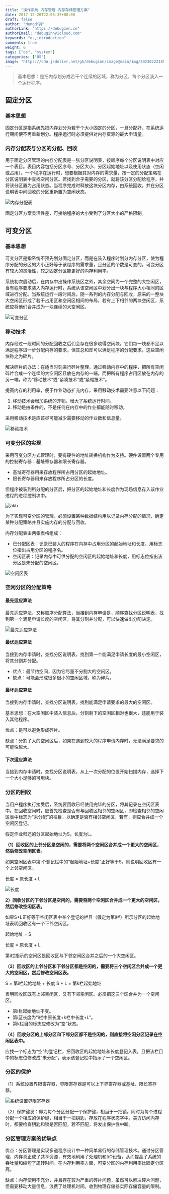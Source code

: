 ```yaml
---
title: "操作系统 内存管理 内存存储管理方案"
date: 2017-12-26T22:03:37+08:00
draft: false
author: "Meng小羽"
authorLink: "https://debuginn.cn"
authorEmail: "debuginn@icloud.com"
keywords: "os,introduction"
comments: true
weight: 0
tags: ["os", "system"]
categories: ["OS"]
image: "https://cdn.jsdelivr.net/gh/debuginn/image@main/img/202302221853276.jpg"
---
```


> 基本思想：是把内存划分成若干个连续的区域，称为分区，每个分区装入一个运行程序。

## 固定分区

### 基本思想

固定分区是指系统先把内存划分为若干个大小固定的分区，一旦分配好，在系统运行期间便不再重新划分。程序运行时必须提供对内存资源的最大申请量。

### 内存分配表与分区的分配、回收

用于固定分区管理的内存分配表是一张分区说明表，按顺序每个分区说明表中对应一个表目。表目内容包括分区序号、分区大小、分区起始地址以及使用状态（空闲或占用）。一个程序在运行时，想要根据其对内存的需求量，按一定的分配策略在分区说明表中查找空闲分区。若找到合乎需要的分区，就将该分区分配给程序，并将该分区置为占用状态。当程序完成时释放这块分区内存，由系统回收，并在分区说明表中间回收的分区重新置为空闲状态。

![内存分配表](https://cdn.jsdelivr.net/gh/debuginn/image@main/img/202304132205430.png)

固定分区方案灵活性差，可接纳程序的大小受到了分区大小的严格限制。

## 可变分区

### 基本思想

可变分区是指系统不预先划分固定分区，而是在装入程序时划分内存分区，使为程序分配的分区的大小正好等于该程序的需求量，且分区的个数是可变的。可变分区有较大的灵活性，较之固定分区能更好的内存利用率。

系统初次启动后，在内存中出操作系统区之外，其余空间为一个完整的大空闲区，当有程序要求装入内存运行时，系统从该空闲区中划分出一块与程序大小相同的区域进行分配。当系统运行一段时间后，随一系列的内存分配与回收，原来的一整块大空闲区形成了若干占用区和空闲区相间的布局，若有上下相邻的两块空闲区，系统应将他们合并成为一块连续的大空闲区。

![可变分区](https://cdn.jsdelivr.net/gh/debuginn/image@main/img/202304132206895.png)

### 移动技术

内存经过一段时间的分配回收之后们会存在很多晓得空闲块。它们每一块都不足以满足程序进一步分配内存的要求，但其总和却可以满足程序的分配要求，这些空闲块称之为碎片。

解决碎片的办法：在适当时刻进行碎片整理，通过移动内存中的程序，把所有空闲碎片合成一个连续的大空闲区且放在内存的一端，而把所有程序占用区放在内存的另一端，称为“移动技术”或“紧凑技术”或“紧缩技术”。

提高内存的利用率，便于作业动态扩充内存。采用移动技术需要注意以下问题：

1. 移动技术会增加系统的开销。增大了系统运行时间。 
2. 移动是由条件的，不是任何在内存中的作业都能随时移动。

采用移动技术是应该尽可能减少需要移动的作业数和信息量。

![移动技术](https://cdn.jsdelivr.net/gh/debuginn/image@main/img/202304132207002.png)

### 可变分区的实现

采用可变分区方式管理时，要有硬件的地址转换机构作为支持。硬件设置两个专用的控制寄存器：基址寄存器和限长寄存器。

- 基址寄存器用来存放程序所占用分区的起始地址。 
- 限长寄存器用来存放程序所占分区的长度。

但程序被装到所分配的分区后，把分区的起始地址和长度作为现场信息存入该作业进程的进程控制块中。

![akb](https://cdn.jsdelivr.net/gh/debuginn/image@main/img/202304132207613.png)

为了实现可变分区的管理，必须设置某种数据结构用以记录内存分配的情况，确定某种分配策略并且实施内存的分配与回收。

内存分配表由两张表格组成：

- 已分配区表：记录已装入的程序在内存中占用分区的起始地址和长度，用标志位指出占用分区的程序名。 
- 空闲区表：记录内存中可供分配的空闲区的起始地址和长度，用标志位指出该分区是未分配的空闲区。

![空闲区表](https://cdn.jsdelivr.net/gh/debuginn/image@main/img/202304132208287.png)

### 空闲分区的分配策略

#### 最先适应算法

最先适应算法，又称顺序分配算法，当接到内存申请是，顺序查找分区说明表，找到第一个满足申请长度的空闲区，将其分割并分配，可以快速做出分配决定。

![最先适应算法](https://cdn.jsdelivr.net/gh/debuginn/image@main/img/202304132209930.png)

#### 最优适应算法

当接到内存申请时，查找分区说明表，找到第一个能满足申请长度的最小空闲区，将其分割并分配。

- 优点：最节约空间，因为它尽量不分割大的空闲区。
- 缺点：可能会形成很多很小的空闲区域，称为碎片。

#### 最坏适应算法

当接到内存申请时，查找分区说明表，找到能满足申请要求的最大的空闲区。

基本思想：在大空闲区中装入信息后，分割剩下的空闲区相对也很大，还能用于装入其他程序。

优点：是可以避免形成碎片。

缺点：分割了大的空闲区后，如果在遇到较大的程序申请内存时，无法满足要求的可能性越大。

#### 下次适应算法

当接到内存申请时，查找分区说明表，从上一次分配的位置开始扫描内存，选择下一个大小足够的可用块。

### 分区的回收

当用户程序执行接受后，系统要回收已经使用完毕的分区，将其记录在空闲区表中。在回收空间时，应首先检查是否有与回收区相邻的空闲区，即检查相邻的空闲区表中标志为“未分配”的栏目，以确定是否有相邻空闲区，若有，则应合并成一个空闲区登记。

假定作业归还的分区起始地址为S，长度为L。

**（1）回收区的上邻分区是空闲的，需要将两个空闲区合并成一个更大的空闲区，然后修改空闲区表。**

如果空闲区表中第i个登记栏中的“起始地址+长度”正好等于S，则说明回收区有一个上邻空闲区。

长度 = 原长度 + L

![长度](https://cdn.jsdelivr.net/gh/debuginn/image@main/img/202304132219133.png)

**2）回收分区的下邻分区是空闲的，需要将两个空闲区合并成一个更大的空闲区，然后修改空闲区表。**

如果S+L正好等于空闲区表中某个登记的栏目（假定为第i栏）所示分区的起始地址表明回收区有一个下邻空闲区。

起始地址 = S

长度 = 原长度 + L

第i栏指示的空闲区是回收区与下邻空闲区合并之后的一个大空闲区。

**（3）回收区的上邻分区和下邻分区都是空闲的，需要将三个空闲区合并成一个更大的空闲区，然后修改空闲区表。**

S = 第i栏起始地址 + 长度
S + L = 第k栏起始地址

表明回收区既有上邻空闲区，又有下邻空闲区。必须把这三个区合并为一个空闲区。

- 第i栏起始地址不变。 
- 第i蓝长度为“i栏中原长度+k栏中长度+L”。 
- 第k栏目的标志应修改为“空”状态。

**（4）回收分区的上邻分区和下邻分区都不是空闲的，则直接将空闲分区记录在空闲区表中。**

应找一个标志为“空”的登记栏，把回收区的起始地址和长度登记入表，且把该栏目中的标志位修改成“未分配”，表示该登记栏中指示了一个空闲区。

### 分区的保护

（1）系统设置界限寄存器，界限寄存器是可以上下界寄存器或基址、限长寄存器。

![系统设置界限寄存器](https://cdn.jsdelivr.net/gh/debuginn/image@main/img/202304132221699.png)

（2）保护键发：即为每个分区分配一个保护键，相当于一把锁。同时为每个进程分配一个相应的保护键，相当于一把钥匙，存放在程序状态字中。美方访问内存时，都要检查钥匙和锁是否匹配，若不匹配，将发出保护性中断。

### 分区管理方案的优缺点           

优点：分区管理是实现多道程序设计中一种简单易行的存储管理技术。通过分区管理，内存真正成了共享资源，有效地利用了处理机和I/O设备，从而提高了系统的吞吐量和缩短了周转时间。在内存利用率方面，可变分区的内存利用率比固定分区高。

缺点：内存使用不充分，并且存在较为严重的碎片问题，虽然可以解决碎片问题，但需要移动大量信息，浪费了处理机时间。收到物理存储器实际存储容量的限制。
